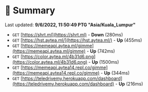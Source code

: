 # 📖 Summary
Last updated: **9/6/2022, 11:50:49 PTG "Asia/Kuala_Lumpur"**

- `GET` [https://shrt.ml](https://shrt.ml) - **Down** (280ms)
- `GET` [https://hst.aytea.ml/](https://hst.aytea.ml/) - **Up** (455ms)
- `GET` [https://memeapi.aytea.ml/gimme](https://memeapi.aytea.ml/gimme) - **Up** (742ms)
- `GET` [https://color.aytea.ml/4b31d6.png](https://color.aytea.ml/4b31d6.png) - **Up** (1500ms)
- `GET` [https://memeapi.aytea14.repl.co/gimme](https://memeapi.aytea14.repl.co/gimme) - **Up** (344ms)
- `GET` [https://teledrivemy.herokuapp.com/dashboard](https://teledrivemy.herokuapp.com/dashboard) - **Up** (216ms)
